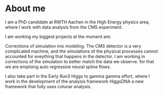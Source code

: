 # About me

I am a PhD candidate at RWTH Aachen in the High Energy physics area, where I work with data analysis from the CMS experiment.

I am working my biggest projects at the moment are:

Corrections of simulation mis modeling. The CMS detector is a very complicated machine, and the simulations of the physical processes cannot accounted for eveything that happens in the detector. 
I am working in corrections of the simulation to better match the data we observe. for that we are emploing auto regressive neural spline flows.

I also take part in the Early Run3 Higgs to gamma gamma effort, where I work in the development of the analysis framework HiggsDNA a new framework that fully uses colunar analysis. 



<!---
CaioDaumann/CaioDaumann is a ✨ special ✨ repository because its `README.md` (this file) appears on your GitHub profile.
You can click the Preview link to take a look at your changes.
--->
